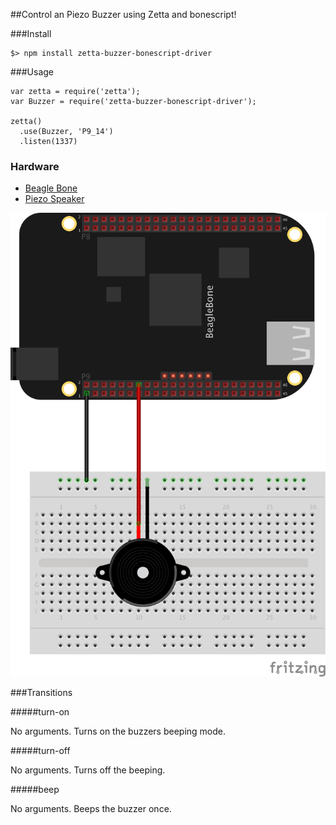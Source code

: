 ##Control an Piezo Buzzer using Zetta and bonescript!

###Install

```
$> npm install zetta-buzzer-bonescript-driver
```

###Usage

```
var zetta = require('zetta');
var Buzzer = require('zetta-buzzer-bonescript-driver');

zetta()
  .use(Buzzer, 'P9_14')
  .listen(1337)
```

### Hardware

* [Beagle Bone](http://beagleboard.org/black)
* [Piezo Speaker](https://www.sparkfun.com/products/7950)

![Hookup Diagram](docs/hookup_diagram_bb.png)

###Transitions

#####turn-on

No arguments. Turns on the buzzers beeping mode.

#####turn-off

No arguments. Turns off the beeping.

#####beep

No arguments. Beeps the buzzer once.
